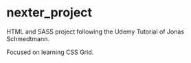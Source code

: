 # nexter_project
HTML and SASS project following the Udemy Tutorial of Jonas Schmedtmann.

Focused on learning CSS Grid.
